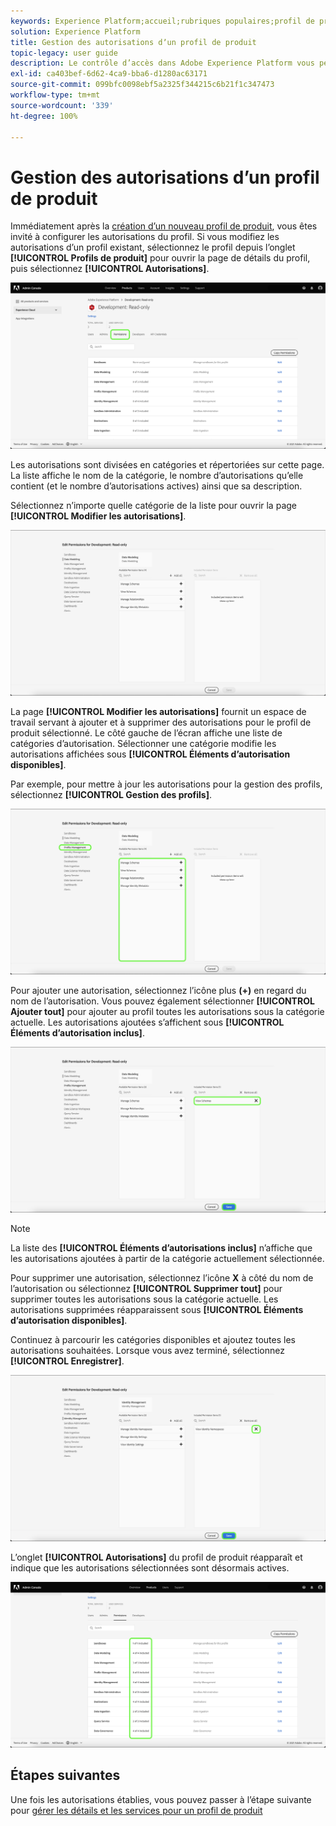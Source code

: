 ```yaml
---
keywords: Experience Platform;accueil;rubriques populaires;profil de produit;gestion des autorisations
solution: Experience Platform
title: Gestion des autorisations dʼun profil de produit
topic-legacy: user guide
description: Le contrôle d’accès dans Adobe Experience Platform vous permet de gérer les rôles et les autorisations pour diverses fonctionnalités de Platform à l’aide d’Adobe Admin Console. Ce document sert de guide pour gérer les autorisations dʼun profil de produit pour Platform.
exl-id: ca403bef-6d62-4ca9-bba6-d1280ac63171
source-git-commit: 099bfc0098ebf5a2325f344215c6b21f1c347473
workflow-type: tm+mt
source-wordcount: '339'
ht-degree: 100%

---
```


# Gestion des autorisations d’un profil de produit

Immédiatement après la [création d’un nouveau profil de produit](#create-a-new-product-profile), vous êtes invité à configurer les autorisations du profil. Si vous modifiez les autorisations d’un profil existant, sélectionnez le profil depuis l’onglet **[!UICONTROL Profils de produit]** pour ouvrir la page de détails du profil, puis sélectionnez **[!UICONTROL Autorisations]**.

![autorisations](../images/permissions.png)

Les autorisations sont divisées en catégories et répertoriées sur cette page. La liste affiche le nom de la catégorie, le nombre d’autorisations qu’elle contient (et le nombre d’autorisations actives) ainsi que sa description.

Sélectionnez nʼimporte quelle catégorie de la liste pour ouvrir la page **[!UICONTROL Modifier les autorisations]**.

![modification des autorisations](../images/edit-permissions.png)

La page **[!UICONTROL Modifier les autorisations]** fournit un espace de travail servant à ajouter et à supprimer des autorisations pour le profil de produit sélectionné. Le côté gauche de l’écran affiche une liste de catégories d’autorisation. Sélectionner une catégorie modifie les autorisations affichées sous **[!UICONTROL Éléments dʼautorisation disponibles]**.

Par exemple, pour mettre à jour les autorisations pour la gestion des profils, sélectionnez **[!UICONTROL Gestion des profils]**.

![profile-management](../images/profile-management.png)

Pour ajouter une autorisation, sélectionnez l’icône plus **(+)** en regard du nom de l’autorisation. Vous pouvez également sélectionner **[!UICONTROL Ajouter tout]** pour ajouter au profil toutes les autorisations sous la catégorie actuelle. Les autorisations ajoutées s’affichent sous **[!UICONTROL Éléments d’autorisation inclus]**.

![add-permission](../images/add-permission.png)

>[!NOTE]
>
>La liste des **[!UICONTROL Éléments d’autorisations inclus]** n’affiche que les autorisations ajoutées à partir de la catégorie actuellement sélectionnée.

Pour supprimer une autorisation, sélectionnez lʼicône **X** à côté du nom de lʼautorisation ou sélectionnez **[!UICONTROL Supprimer tout]** pour supprimer toutes les autorisations sous la catégorie actuelle. Les autorisations supprimées réapparaissent sous **[!UICONTROL Éléments d’autorisation disponibles]**.

Continuez à parcourir les catégories disponibles et ajoutez toutes les autorisations souhaitées. Lorsque vous avez terminé, sélectionnez **[!UICONTROL Enregistrer]**.

![remove-permisson](../images/remove-permission.png)

L’onglet **[!UICONTROL Autorisations]** du profil de produit réapparaît et indique que les autorisations sélectionnées sont désormais actives.

![permissions-updated](../images/permissions-updated.png)

## Étapes suivantes

Une fois les autorisations établies, vous pouvez passer à l’étape suivante pour [gérer les détails et les services pour un profil de produit](details-and-services.md)
